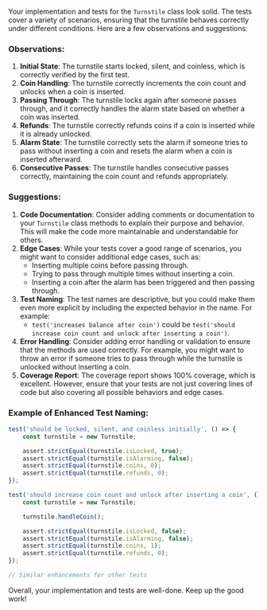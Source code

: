 Your implementation and tests for the `Turnstile` class look solid. The tests cover a variety of scenarios, ensuring that the turnstile behaves correctly under different conditions. Here are a few observations and suggestions:

### Observations:
1. **Initial State**: The turnstile starts locked, silent, and coinless, which is correctly verified by the first test.
2. **Coin Handling**: The turnstile correctly increments the coin count and unlocks when a coin is inserted.
3. **Passing Through**: The turnstile locks again after someone passes through, and it correctly handles the alarm state based on whether a coin was inserted.
4. **Refunds**: The turnstile correctly refunds coins if a coin is inserted while it is already unlocked.
5. **Alarm State**: The turnstile correctly sets the alarm if someone tries to pass without inserting a coin and resets the alarm when a coin is inserted afterward.
6. **Consecutive Passes**: The turnstile handles consecutive passes correctly, maintaining the coin count and refunds appropriately.

### Suggestions:
1. **Code Documentation**: Consider adding comments or documentation to your `Turnstile` class methods to explain their purpose and behavior. This will make the code more maintainable and understandable for others.
2. **Edge Cases**: While your tests cover a good range of scenarios, you might want to consider additional edge cases, such as:
   - Inserting multiple coins before passing through.
   - Trying to pass through multiple times without inserting a coin.
   - Inserting a coin after the alarm has been triggered and then passing through.
3. **Test Naming**: The test names are descriptive, but you could make them even more explicit by including the expected behavior in the name. For example:
   - `test('increases balance after coin')` could be `test('should increase coin count and unlock after inserting a coin')`.
4. **Error Handling**: Consider adding error handling or validation to ensure that the methods are used correctly. For example, you might want to throw an error if someone tries to pass through while the turnstile is unlocked without inserting a coin.
5. **Coverage Report**: The coverage report shows 100% coverage, which is excellent. However, ensure that your tests are not just covering lines of code but also covering all possible behaviors and edge cases.

### Example of Enhanced Test Naming:
```javascript
test('should be locked, silent, and coinless initially', () => {
    const turnstile = new Turnstile;

    assert.strictEqual(turnstile.isLocked, true);
    assert.strictEqual(turnstile.isAlarming, false);
    assert.strictEqual(turnstile.coins, 0);
    assert.strictEqual(turnstile.refunds, 0);
});

test('should increase coin count and unlock after inserting a coin', () => {
    const turnstile = new Turnstile;

    turnstile.handleCoin();

    assert.strictEqual(turnstile.isLocked, false);
    assert.strictEqual(turnstile.isAlarming, false);
    assert.strictEqual(turnstile.coins, 1);
    assert.strictEqual(turnstile.refunds, 0);
});

// Similar enhancements for other tests
```

Overall, your implementation and tests are well-done. Keep up the good work!